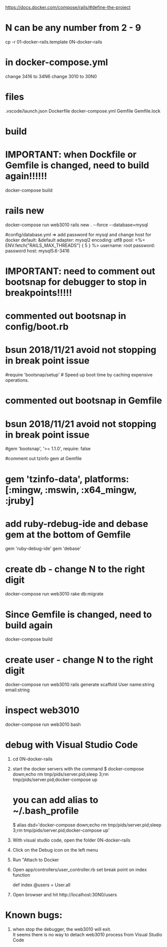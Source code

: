 https://docs.docker.com/compose/rails/#define-the-project

# N can be any number from 2 - 9
cp -r 01-docker-rails.template 0N-docker-rails


# in docker-compose.yml
change 3416 to 34N6
change 3010 to 30N0

# files
.vscode/launch.json
Dockerfile
docker-compose.yml
Gemfile
Gemfile.lock

# build
# IMPORTANT: when Dockfile or Gemfile is changed, need to build again!!!!!!
docker-compose build

# rails new
docker-compose run web3010 rails new . --force --database=mysql


#config/database.yml => add password for mysql and change host for docker
default: &default
  adapter: mysql2
  encoding: utf8
  pool: <%= ENV.fetch("RAILS_MAX_THREADS") { 5 } %>
  username: root
  password: password
  host: mysql5.6-3416



# IMPORTANT: need to comment out bootsnap for debugger to stop in breakpoints!!!!!
# commented out bootsnap in config/boot.rb
# bsun 2018/11/21 avoid not stopping in break point issue
#require 'bootsnap/setup' # Speed up boot time by caching expensive operations.

# commented out bootsnap in Gemfile
# bsun 2018/11/21 avoid not stopping in break point issue
#gem 'bootsnap', '>= 1.1.0', require: false

#comment out tzinfo gem at Gemfile
# gem 'tzinfo-data', platforms: [:mingw, :mswin, :x64_mingw, :jruby]

# add ruby-rdebug-ide and debase gem at the bottom of Gemfile
gem 'ruby-debug-ide'
gem 'debase'

# create db - change N to the right digit
docker-compose run web3010 rake db:migrate

# Since Gemfile is changed, need to build again
docker-compose build

# create user - change N to the right digit
docker-compose run web3010 rails generate scaffold User name:string email:string

# inspect web3010
docker-compose run web3010 bash

# debug with Visual Studio Code
1. cd 0N-docker-rails
2. start the docker servers with the command
   $ docker-compose down;echo rm tmp/pids/server.pid;sleep 3;rm tmp/pids/server.pid;docker-compose up

   # you can add alias to ~/.bash_profile
   $ alias dsd='docker-compose down;echo rm tmp/pids/server.pid;sleep 3;rm tmp/pids/server.pid;docker-compose up'

2. With visual studio code, open the folder 0N-docker-rails
3. Click on the Debug icon on the left menu
4. Run "Attach to Docker
5. Open app/controllers/user_controller.rb
   set break point on index function

   def index
    @users = User.all
6. Open browser and hit http://localhost:30N0/users

# Known bugs:
1. when stop the debugger, the web3010 will exit.  
   It seems there is no way to detach web3010 process from Visual Studio Code
